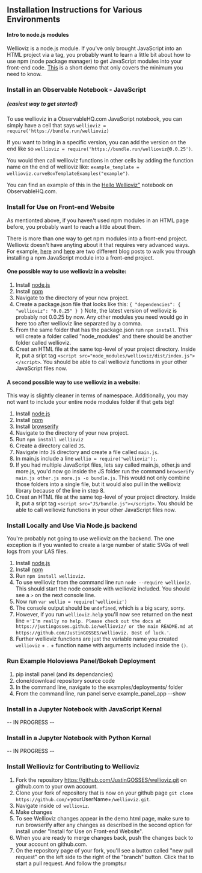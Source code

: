 ## Installation Instructions for Various Environments

#### Intro to node.js modules
Wellioviz is a node.js module. If you've only brought JavaScript into an HTML project via a <script></script> tag, you probably want to learn a little bit about how to use npm (node package manager) to get JavaScript modules into your front-end code. <a href="https://medium.com/jeremy-keeshin/hello-world-for-javascript-with-npm-modules-in-the-browser-6020f82d1072">This</a> is a short demo that only covers the minimum you need to know.


### Install in an Observable Notebook - JavaScript 
##### (easiest way to get started)
To use wellioviz in a ObservableHQ.com JavaScript notebook, you can simply have a cell that says `wellioviz = require('https://bundle.run/wellioviz)` 

If you want to bring in a specific version, you can add the version on the end like so `wellioviz = require('https://bundle.run/wellioviz@0.0.25')`.

You would then call wellioviz functions in other cells by adding the function name on the end of wellioviz like: `example_template = wellioviz.curveBoxTemplateExamples("example")`.

You can find an example of this in the <a href="https://observablehq.com/@justingosses/hello-wellioviz">Hello Wellioviz"</a> notebook on ObservableHQ.com.

### Install for Use on Front-end Website
As mentionted above, if you haven't used npm modules in an HTML page before, you probably want to reach a little about them. 

There is more than one way to get npm modules into a front-end project. Wellioviz doesn't have anyting about it that requires very advanced ways. For example, <a href="https://medium.com/jeremy-keeshin/hello-world-for-javascript-with-npm-modules-in-the-browser-6020f82d1072">here</a> and <a href="https://www.agiliq.com/blog/2019/01/using-npm-to-manage-frontend-libraries/">here</a> are two different blog posts to walk you through installing a npm JavaScript module into a front-end project. 

#### One possible way to use wellioviz in a website:
1. Install <a href="https://nodejs.org/en/download/">node.js</a>
2. Install <a href="https://www.npmjs.com/get-npm">npm</a>
3. Navigate to the directory of your new project.
4. Create a package.json file that looks like this:
`{
    "dependencies": {
        "wellioviz": "0.0.25"
    }
}`
Note, the latest version of wellioviz is probably not 0.0.25 by now. Any other modules you need would go in here too after wellioviz line separated by a comma.
5. From the same folder that has the package.json run `npm install`. This will create a folder called "node_modules" and there should be another folder called wellioviz.
6. Creat an HTML file at the same top-level of your project directory. Inside it, put a sript tag `<script src="node_modules/wellioviz/dist/index.js"></script>`. You should be able to call wellioviz functions in your other JavaScript files now.

#### A second possible way to use wellioviz in a website:
This way is slightly cleaner in terms of namespace. Additionally, you may not want to include your entire node modules folder if that gets big!

1. Install <a href="https://nodejs.org/en/download/">node.js</a>
2. Install <a href="https://www.npmjs.com/get-npm">npm</a>
3. Install <a href="http://browserify.org/">browserify</a>
4. Navigate to the directory of your new project.
5. Run `npm install wellioviz`
6. Create a directory called `JS`. 
7. Navigate into `JS` directory and create a file called `main.js`.
8. In main.js include a line `wellio = require('wellioviz');`.
9. If you had multiple JavaScript files, lets say called main.js, other.js and more.js, you'd now go inside the JS folder run the command `browserify main.js other.js more.js -o bundle.js`. This would not only combine those folders into a single file, but it would also pull in the wellioviz library because of the line in step 8.
10. Creat an HTML file at the same top-level of your project directory. Inside it, put a sript tag `<script src="JS/bundle.js"></script>`. You should be able to call wellioviz functions in your other JavaScript files now.

### Install Locally and Use Via Node.js backend
You're probably not going to use wellioviz on the backend. The one exception is if you wanted to create a large number of static SVGs of well logs from your LAS files.

1. Install <a href="https://nodejs.org/en/download/">node.js</a>
2. Install <a href="https://www.npmjs.com/get-npm">npm</a>
3. Run `npm install wellioviz`.
4. To use wellioviz from the command line run `node --require wellioviz`. This should start the node console with wellioviz included. You should see a `>` on the next console line.
5. Now run `var wellio = require('wellioviz')`
6. The console output should be `undefined`, which is a big scary, sorry. 
7. However, if you run `wellioviz.help` you'll now see returned on the next line =`'I'm really no help. Please check out the docs at https://justingosses.github.io/wellioviz/ or the main README.md at https://github.com/JustinGOSSES/wellioviz. Best of luck.'`.
8. Further wellioviz functions are just the variable name you created `wellioviz` + `.` + function name with arguments included inside the `()`.

### Run Example Holoviews Panel/Bokeh Deployment
1. pip install panel (and its dependancies)
2. clone/download repository source code
3. In the command line, navigate to the examples/deployments/ folder
4. From the command line, run panel serve example_panel_app --show

### Install in a Jupyter Notebook with JavaScript Kernal
-- IN PROGRESS --

### Install in a Jupyter Notebook with Python Kernal
-- IN PROGRESS --

### Install Wellioviz for Contributing to Wellioviz
1. Fork the repository https://github.com/JustinGOSSES/wellioviz.git on github.com to your own account. 
2. Clone your fork of repository that is now on your github page `git clone https://github.com/`+yourUserName+`/wellioviz.git`.
3. Navigate inside `cd wellioviz`.
4. Make changes
5. To see Wellioviz changes appear in the demo.html page, make sure to run browserify after any changes as described in the second option for install under "Install for Use on Front-end Website".
6. When you are ready to merge changes back, push the changes back to your account on github.com. 
7. On the repository page of your fork, you'll see a button called "new pull request" on the left side to the right of the "branch" button. Click that to start a pull request. And follow the prompts.r